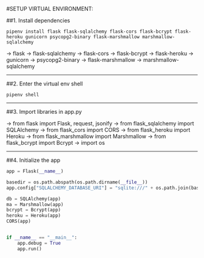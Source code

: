 #SETUP VIRTUAL ENVIRONMENT:

##1. Install dependencies

```
pipenv install flask flask-sqlalchemy flask-cors flask-bcrypt flask-heroku gunicorn psycopg2-binary flask-marshmallow marshmallow-sqlalchemy
```

-> flask
-> flask-sqlalchemy
-> flask-cors
-> flask-bcrypt
-> flask-heroku
-> gunicorn
-> psycopg2-binary
-> flask-marshmallow
-> marshmallow-sqlalchemy

---

##2. Enter the virtual env shell

`pipenv shell`

---

##3. Import libraries in app.py

-> from flask import Flask, request, jsonify
-> from flask_sqlalchemy import SQLAlchemy
-> from flask_cors import CORS
-> from flask_heroku import Heroku
-> from flask_marshmallow import Marshmallow
-> from flask_bcrypt import Bcrypt
-> import os

---

##4. Initialize the app

```python
app = Flask(__name__)

basedir = os.path.abspath(os.path.dirname(__file__))
app.config["SQLALCHEMY_DATABASE_URI"] = "sqlite:///" + os.path.join(basedir, "app.sqlite")

db = SQLAlchemy(app)
ma = Marshmallow(app)
bcrypt = Bcrypt(app)
heroku = Heroku(app)
CORS(app)


if __name__ == "__main__":
    app.debug = True
    app.run()
```

